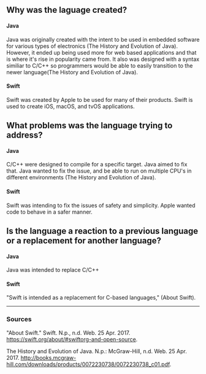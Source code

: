 ## Why was the laguage created?
#### Java
Java was originally created with the intent to be used in embedded software for various types of electronics (The History and Evolution of Java). However, it ended up being used more for web based applications and that is where it's rise in popularity came from. It also was designed with a syntax similiar to C/C++ so programmers would be able to easily transition to the newer language(The History and Evolution of Java).

#### Swift
Swift was created by Apple to be used for many of their products. Swift is used to create iOS, macOS, and tvOS applications. 

## What problems was the language trying to address?
#### Java
C/C++ were designed to compile for a specific target. Java aimed to fix that. Java wanted to fix the issue, and be able to run on multiple CPU's in different environments (The History and Evolution of Java).
#### Swift
Swift was intending to fix the issues of safety and simplicity. Apple wanted code to behave in a safer manner.

## Is the language a reaction to a previous language or a replacement for another language?
#### Java
Java was intended to replace C/C++

#### Swift
"Swift is intended as a replacement for C-based languages," (About Swift).



-----------------------------------------------------------------------------------------------------

### Sources
"About Swift." Swift. N.p., n.d. Web. 25 Apr. 2017. <https://swift.org/about/#swiftorg-and-open-source>.

The History and Evolution of Java. N.p.: McGraw-Hill, n.d. Web. 25 Apr. 2017. <http://books.mcgraw-hill.com/downloads/products/0072230738/0072230738_c01.pdf>.
